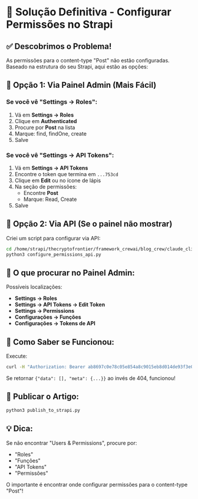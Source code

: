 # 🎯 Solução Definitiva - Configurar Permissões no Strapi

## ✅ Descobrimos o Problema!

As permissões para o content-type "Post" não estão configuradas. Baseado na estrutura do seu Strapi, aqui estão as opções:

## 🔧 Opção 1: Via Painel Admin (Mais Fácil)

### Se você vê "Settings → Roles":
1. Vá em **Settings → Roles**
2. Clique em **Authenticated**
3. Procure por **Post** na lista
4. Marque: find, findOne, create
5. Salve

### Se você vê "Settings → API Tokens":
1. Vá em **Settings → API Tokens**
2. Encontre o token que termina em `...753cd`
3. Clique em **Edit** ou no ícone de lápis
4. Na seção de permissões:
   - Encontre **Post**
   - Marque: Read, Create
5. Salve

## 🔧 Opção 2: Via API (Se o painel não mostrar)

Criei um script para configurar via API:

```bash
cd /home/strapi/thecryptofrontier/framework_crewai/blog_crew/claude_cli_adapter
python3 configure_permissions_api.py
```

## 📝 O que procurar no Painel Admin:

Possíveis localizações:
- **Settings → Roles**
- **Settings → API Tokens → Edit Token**
- **Settings → Permissions**
- **Configurações → Funções**
- **Configurações → Tokens de API**

## 🎯 Como Saber se Funcionou:

Execute:
```bash
curl -H "Authorization: Bearer ab8697c0e78c05e854a8c9015eb8d014de93f3e04204362662276ef77d2a16fe670a7fd06da6df76c985a9cea62e5e831c5d655a4f7409d8e7067723e197df9087d8dadbd1df381c2f7b04f9e8c7eb77cb84c8a44bb7941a2f034272ad9635f377580a78febb90fe2ef9eddfcebe577183dade06167a0abbf5f60d80683753cd" https://ale-blog.agentesintegrados.com/api/posts
```

Se retornar `{"data": [], "meta": {...}}` ao invés de 404, funcionou!

## 🚀 Publicar o Artigo:

```bash
python3 publish_to_strapi.py
```

## 💡 Dica:

Se não encontrar "Users & Permissions", procure por:
- "Roles" 
- "Funções"
- "API Tokens"
- "Permissões"

O importante é encontrar onde configurar permissões para o content-type "Post"!